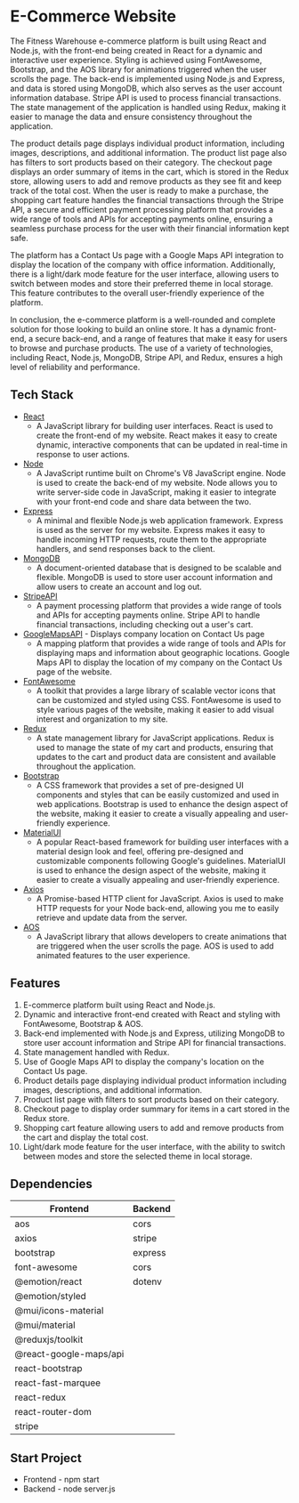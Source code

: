 # E-Commerce Website

The Fitness Warehouse e-commerce platform is built using React and Node.js, with the front-end being created in React for a dynamic and interactive user experience. Styling is achieved using FontAwesome, Bootstrap, and the AOS library for animations triggered when the user scrolls the page. The back-end is implemented using Node.js and Express, and data is stored using MongoDB, which also serves as the user account information database. Stripe API is used to process financial transactions. The state management of the application is handled using Redux, making it easier to manage the data and ensure consistency throughout the application.

The product details page displays individual product information, including images, descriptions, and additional information. The product list page also has filters to sort products based on their category. The checkout page displays an order summary of items in the cart, which is stored in the Redux store, allowing users to add and remove products as they see fit and keep track of the total cost. When the user is ready to make a purchase, the shopping cart feature handles the financial transactions through the Stripe API, a secure and efficient payment processing platform that provides a wide range of tools and APIs for accepting payments online, ensuring a seamless purchase process for the user with their financial information kept safe.

The platform has a Contact Us page with a Google Maps API integration to display the location of the company with office information. Additionally, there is a light/dark mode feature for the user interface, allowing users to switch between modes and store their preferred theme in local storage. This feature contributes to the overall user-friendly experience of the platform.

In conclusion, the e-commerce platform is a well-rounded and complete solution for those looking to build an online store. It has a dynamic front-end, a secure back-end, and a range of features that make it easy for users to browse and purchase products. The use of a variety of technologies, including React, Node.js, MongoDB, Stripe API, and Redux, ensures a high level of reliability and performance.


## Tech Stack

* [React](https://reactjs.org/) 
    * A JavaScript library for building user interfaces. React is used to create the front-end of my website. React makes it easy to 
        create dynamic, interactive components that can be updated in real-time in response to user actions.
* [Node](https://nodejs.org/)
    * A JavaScript runtime built on Chrome's V8 JavaScript engine. Node is used to create the back-end of my website. Node allows you to
        write server-side code in JavaScript, making it easier to integrate with your front-end code and share data between the two.
* [Express](https://expressjs.com/)
    * A minimal and flexible Node.js web application framework. Express is used as the server for my website. Express makes it easy to
        handle incoming HTTP requests, route them to the appropriate handlers, and send responses back to the client.
* [MongoDB](https://www.mongodb.com/)
    * A document-oriented database that is designed to be scalable and flexible. MongoDB is used to store user account information and allow
        users to create an account and log out.
* [StripeAPI](https://stripe.com/)
    * A payment processing platform that provides a wide range of tools and APIs for accepting payments online. Stripe API to handle
        financial transactions, including checking out a user's cart.
* [GoogleMapsAPI](https://developers.google.com/maps) - Displays company location on Contact Us page
    * A mapping platform that provides a wide range of tools and APIs for displaying maps and information about geographic locations. Google
        Maps API to display the location of my company on the Contact Us page of the website.
* [FontAwesome](https://fontawesome.com/)
    * A toolkit that provides a large library of scalable vector icons that can be customized and styled using CSS. FontAwesome is used to
        style various pages of the website, making it easier to add visual interest and organization to my site.
* [Redux](https://redux.js.org/)
    * A state management library for JavaScript applications. Redux is used to manage the state of my cart and products, ensuring that
        updates to the cart and product data are consistent and available throughout the application.
* [Bootstrap](https://getbootstrap.com/)
    * A CSS framework that provides a set of pre-designed UI components and styles that can be easily customized and used in web
        applications. Bootstrap is used to enhance the design aspect of the website, making it easier to create a visually appealing and user-friendly experience.
* [MaterialUI](https://mui.com)
    * A popular React-based framework for building user interfaces with a material design look and feel, offering pre-designed and
        customizable components following Google's guidelines. MaterialUI is used to enhance the design aspect of the website, making 
        it easier to create a visually appealing and user-friendly experience.
* [Axios](https://axios-http.com/)
    * A Promise-based HTTP client for JavaScript. Axios is used to make HTTP requests for your Node back-end, allowing you me to easily
        retrieve and update data from the server.
* [AOS](https://michalsnik.github.io/aos/)
    * A JavaScript library that allows developers to create animations that are triggered when the user scrolls the page. AOS is used to
        add animated features to the user experience.



## Features

1. E-commerce platform built using React and Node.js.
2. Dynamic and interactive front-end created with React and styling with FontAwesome, Bootstrap & AOS.
3. Back-end implemented with Node.js and Express, utilizing MongoDB to store user account information and Stripe API for financial transactions.
4. State management handled with Redux.
5. Use of Google Maps API to display the company's location on the Contact Us page.
6. Product details page displaying individual product information including images, descriptions, and additional information.
7. Product list page with filters to sort products based on their category.
8. Checkout page to display order summary for items in a cart stored in the Redux store.
9. Shopping cart feature allowing users to add and remove products from the cart and display the total cost.
10. Light/dark mode feature for the user interface, with the ability to switch between modes and store the selected theme in local storage.


## Dependencies


|    Frontend   |    Backend    |
| ------------- | ------------- |
|      aos     | cors   |
|   axios      | stripe    |
|   bootstrap  | express  |
| font-awesome | cors    |
| @emotion/react | dotenv   |
| @emotion/styled |      |
| @mui/icons-material |      |
| @mui/material|    |
| @reduxjs/toolkit|     |
| @react-google-maps/api|     |
| react-bootstrap  |     |
| react-fast-marquee |    |
| react-redux |     |
| react-router-dom |     |
| stripe |     |



## Start Project

 * Frontend - npm start
 * Backend - node server.js
